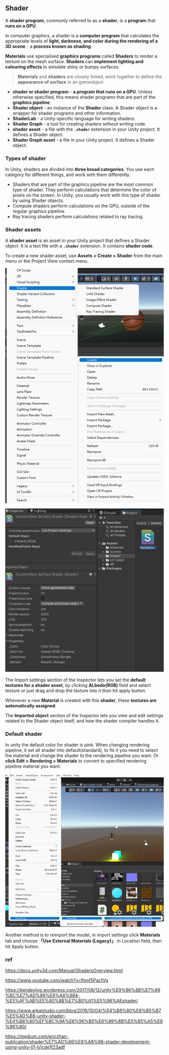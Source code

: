 ## Shader
A **shader program**, commonly referred to as a **shader**, is a **program** that **runs on a GPU**.
 
In computer graphics, a shader is a **computer program** that calculates the appropriate levels of **light, darkness, and color during the rendering of a 3D scene** - a **process known as shading**.


**Materials** use specialised **graphics programs** called **Shaders** to render a texture on the mesh surface. **Shaders** can **implement lighting and colouring effects** to simulate shiny or bumpy surfaces.

> **Materials** and **shaders** are closely linked, work together to define the **appearance of surface** in an gameobject




- **shader or shader program** - **a program that runs on a GPU**. Unless otherwise specified, this means shader programs that are part of the **graphics pipeline**.
- **Shader object** - an instance of the **Shader** class. A Shader object is a wrapper for shader programs and other information.
- **ShaderLab** - a Unity-specific language for writing shaders.
- **Shader Graph** - a tool for creating shaders without writing code.
- **shader asset** - a file with the **`.shader`** extension in your Unity project. It defines a Shader object.
- **Shader Graph asset** - a file in your Unity project. It defines a Shader object.



### Types of shader
In Unity, shaders are divided into **three broad categories**. You use each category for different things, and work with them differently.

- Shaders that are part of the graphics pipeline are the most common type of shader. They perform calculations that determine the color of pixels on the screen. In Unity, you usually work with this type of shader by using Shader objects.
- Compute shaders perform calculations on the GPU, outside of the regular graphics pipeline.
- Ray tracing shaders perform calculations related to ray tracing.

### Shader assets
A **shader asset** is an asset in your Unity project that defines a Shader object. It is a text file with a **`.shader`** extension. It contains **shader code**.

To create a new shader asset, use **Assets > Create > Shader** from the main menu or the Project View context menu.

![](./img/create_shader.png)

![](./img/shader_inspector.png)

The Import settings section of the Inspector lets you set the **default textures for a shader asset**, by clicking **ALbedo(RGB)** field and select texture or just drag and drop the texture into it then hit apply button. 

Whenever a new **Material** is created with this **shader**, these **textures are automatically assigned**.

The **Imported object** section of the Inspector lets you view and edit settings related to the Shader object itself, and how the shader compiler handles it.

### Default shader 
In unity the default color for shader is pink. When changing rendering pipeline, it set all shader into default(standard), to fix it you need to select the material and change the shader to the rendering pipeline you want. Or **click Edit > Rendering > Materials** to convert to specified rendering pipeline material you want.

![](./img/rendering_pipeline.png)


Another method is to reimport the model, in import settings click **Materials** tab and choose **「Use External Materials (Legacy)」** in Location field, then hit Apply button.





### ref
https://docs.unity3d.com/Manual/ShadersOverview.html

https://www.youtube.com/watch?v=fhmf5PacfVg

https://kendevlog.wordpress.com/2017/08/12/unity%E9%96%8B%E7%99%BC%E7%AD%86%E8%A8%984-%E5%AF%AB%E5%80%8B%E7%B0%A1%E5%96%AEshader/

https://www.arkaistudio.com/blog/2016/10/04/%E4%B8%80%E8%B5%B7%E5%AD%B8-unity-shader-%E4%B8%80%EF%BC%9A%E6%96%B0%E6%89%8B%E5%85%A5%E9%96%80/

https://medium.com/ericzhan-publication/shader%E7%AD%86%E8%A8%98-shader-development-using-unity-01-b1cde1f23adf

